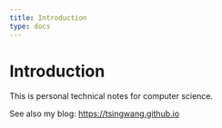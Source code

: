 ```yaml
---
title: Introduction
type: docs
---
```


# Introduction

This is personal technical notes for computer science.

See also my blog: https://tsingwang.github.io
